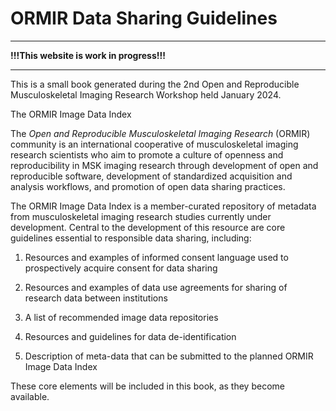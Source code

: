 # ORMIR Data Sharing Guidelines

---
**!!!This website is work in progress!!!**

---

This is a small book generated during the 2nd Open and Reproducible Musculoskeletal Imaging Research Workshop held January 2024.

The ORMIR Image Data Index

The *Open and Reproducible Musculoskeletal Imaging Research* (ORMIR) community is an international cooperative of musculoskeletal imaging research scientists who aim to promote a culture of openness and reproducibility in MSK imaging research through development of open and reproducible software, development of standardized acquisition and analysis workflows, and promotion of open data sharing practices.

The ORMIR Image Data Index is a member-curated repository of metadata from musculoskeletal imaging research studies currently under development. Central to the development of this resource are core guidelines essential to responsible data sharing, including:

1.  Resources and examples of informed consent language used to prospectively acquire consent for data sharing

2.  Resources and examples of data use agreements for sharing of research data between institutions

3.  A list of recommended image data repositories

4.  Resources and guidelines for data de-identification

5.  Description of meta-data that can be submitted to the planned ORMIR Image Data Index

These core elements will be included in this book, as they become available.
